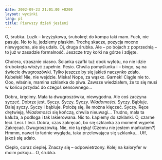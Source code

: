 ```yaml
---
date: 2002-09-23 21:01:00 +0200
layout: wycinki
lang: pl
title: Pierwszy dzień jesieni
---
```


O, śrubka. Luzik – krzyżykowa, śrubokręt do kompa taki mam. Fuck, nie pasuje. No to lu, jedziemy płaskim. Trochę skacze, pozycja mocno niewygodna, ale się udało. Oj, druga śrubka. Ale – po bojach z poprzednią – to już w zasadzie formalność. Jeszcze trzy kołki na górze i zdjęte.

Cholera, strasznie ciasno. Ścianka szafki tuż obok wylotu, no nie idzie śrubokręta włożyć zupełnie. Pesio. Chwila pomyślunku i – bingo, są na świecie dwugroszówki. Tylko jeszcze by się jakieś naczynko zdało. Kubełek! Nie, nie wejdzie. Miska! Nope, za wąsko. Garnek! Ciągle nie to. Ooo, właśnie, mamina szklanka do piwa. Zawsze wiedziałem, że to się musi w końcu przydać do czegoś sensownego…

Dobra, kręcimy. Mała ta dwugroszówka, niewygodna. Ale coś zaczyna syczeć. Dobrze jest. Syczy. Syczy. Syczy. <cite>Wiadomości</cite>. Syczy. Bąbluje. Dalej syczy. Syczy i bąbluje. Położę się, ile można klęczeć. Syczy. Ręce drętwieją, <cite>Wiadomości</cite> się kończą, chwila nieuwagi… Trudno, mała ta kałuża, a podłoga i tak lakierowana. Nic to. Łapiemy do szklanki. O, czarne leci. Leci. I leci. Dobra, czas zakręcać, bo się szklanka za moment wypełni. Zakręcać. Dwugroszówką. Nie, nie tą ręką! (Czemu nie jestem mańkutem?) Hmmm, nawet to ładnie wygląda, taka przelewająca się szklanka… Uff, jakoś się udało.

Ciepło, coraz cieplej. Znaczy się – odpowietrzony. Kolej na kaloryfer w moim pokoju… O, śrubka.
